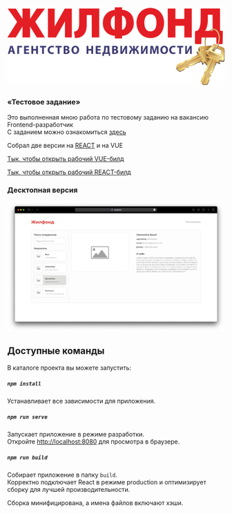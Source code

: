 # ![Жилфонд](https://github.com/Gitaristium/zhilfond-vue/blob/main/src/assets/images/jilfond-logo.svg)

### «Тестовое задание»

Это выполненная мною работа по тестовому заданию на вакансию Frontend-разработчик
\
C заданием можно ознакомиться [здесь](https://github.com/Gitaristium/zhilfond-vue/blob/main/src/assets/images/test-job-frontend.pdf)

Собрал две версии на [REACT](https://github.com/Gitaristium/zhilfond-react/) и на VUE

[Тык, чтобы открыть рабочий VUE-билд](https://gitaristium.github.io/zhilfond-vue/)

[Тык, чтобы открыть рабочий REACT-билд](https://gitaristium.github.io/zhilfond-react/)

### Десктопная версия

![](https://github.com/Gitaristium/zhilfond-vue/blob/main/src/assets/images/screenshot.png?raw=true)

## Доступные команды

В каталоге проекта вы можете запустить:

##### `npm install`

Устанавливает все зависимости для приложения.

##### `npm run serve`

Запускает приложение в режиме разработки.\
Откройте [http://localhost:8080](http://localhost:8080) для просмотра в браузере.

##### `npm run build`

Собирает приложение в папку `build`.\
Корректно подключает React в режиме production и оптимизирует сборку для лучшей производительности.

Сборка минифицирована, а имена файлов включают хэши.
